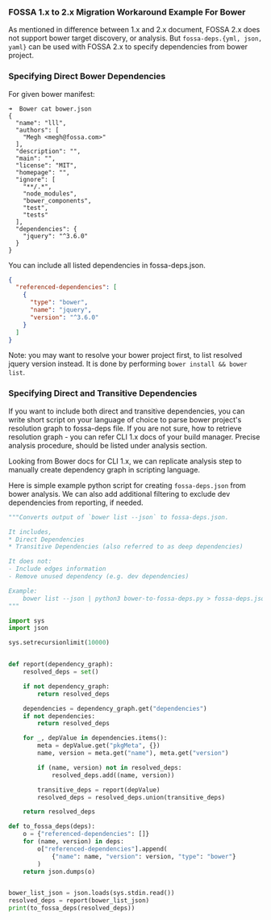 ### FOSSA 1.x to 2.x Migration Workaround Example For Bower

As mentioned in difference between 1.x and 2.x document, FOSSA 2.x does not support bower target discovery, or analysis. But `fossa-deps.{yml, json, yaml}` can be used with FOSSA 2.x to specify dependencies from bower project. 

### Specifying Direct Bower Dependencies

For given bower manifest:

```
➜  Bower cat bower.json
{
  "name": "lll",
  "authors": [
    "Megh <megh@fossa.com>"
  ],
  "description": "",
  "main": "",
  "license": "MIT",
  "homepage": "",
  "ignore": [
    "**/.*",
    "node_modules",
    "bower_components",
    "test",
    "tests"
  ],
  "dependencies": {
    "jquery": "^3.6.0"
  }
}
```

You can include all listed dependencies in fossa-deps.json. 

```json
{
  "referenced-dependencies": [
    {
      "type": "bower",
      "name": "jquery",
      "version": "^3.6.0"
    }
  ]
}
```

Note: you may want to resolve your bower project first, to list resolved jquery version instead. It is done by performing `bower install && bower list`.

### Specifying Direct and Transitive Dependencies

If you want to include both direct and transitive dependencies, you can write short script on your language of choice to parse bower project's resolution graph to fossa-deps file. If you are not sure, how to retrieve resolution graph - you can refer CLI 1.x docs of your build manager. Precise analysis procedure, should be listed under analysis section.

Looking from Bower docs for CLI 1.x, we can replicate analysis step to manually create dependency graph in scripting language. 

Here is simple example python script for creating `fossa-deps.json` from bower analysis. We can also add additional filtering to exclude dev dependencies from reporting, if needed.

```python
"""Converts output of `bower list --json` to fossa-deps.json.

It includes, 
* Direct Dependencies
* Transitive Dependencies (also referred to as deep dependencies)

It does not:
- Include edges information
- Remove unused dependency (e.g. dev dependencies)

Example:
    bower list --json | python3 bower-to-fossa-deps.py > fossa-deps.json
"""

import sys
import json

sys.setrecursionlimit(10000)


def report(dependency_graph):
    resolved_deps = set()

    if not dependency_graph:
        return resolved_deps

    dependencies = dependency_graph.get("dependencies")
    if not dependencies:
        return resolved_deps

    for _, depValue in dependencies.items():
        meta = depValue.get("pkgMeta", {})
        name, version = meta.get("name"), meta.get("version")

        if (name, version) not in resolved_deps:
            resolved_deps.add((name, version))

        transitive_deps = report(depValue)
        resolved_deps = resolved_deps.union(transitive_deps)

    return resolved_deps

def to_fossa_deps(deps):
    o = {"referenced-dependencies": []}
    for (name, version) in deps:
        o["referenced-dependencies"].append(
            {"name": name, "version": version, "type": "bower"}
        )
    return json.dumps(o)


bower_list_json = json.loads(sys.stdin.read())
resolved_deps = report(bower_list_json)
print(to_fossa_deps(resolved_deps))
```
